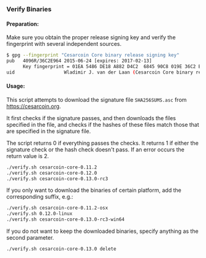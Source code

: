 ### Verify Binaries

#### Preparation:

Make sure you obtain the proper release signing key and verify the fingerprint with several independent sources.

```sh
$ gpg --fingerprint "Cesarcoin Core binary release signing key"
pub   4096R/36C2E964 2015-06-24 [expires: 2017-02-13]
      Key fingerprint = 01EA 5486 DE18 A882 D4C2  6845 90C8 019E 36C2 E964
uid                  Wladimir J. van der Laan (Cesarcoin Core binary release signing key) <laanwj@gmail.com>
```

#### Usage:

This script attempts to download the signature file `SHA256SUMS.asc` from https://cesarcoin.org.

It first checks if the signature passes, and then downloads the files specified in the file, and checks if the hashes of these files match those that are specified in the signature file.

The script returns 0 if everything passes the checks. It returns 1 if either the signature check or the hash check doesn't pass. If an error occurs the return value is 2.


```sh
./verify.sh cesarcoin-core-0.11.2
./verify.sh cesarcoin-core-0.12.0
./verify.sh cesarcoin-core-0.13.0-rc3
```

If you only want to download the binaries of certain platform, add the corresponding suffix, e.g.:

```sh
./verify.sh cesarcoin-core-0.11.2-osx
./verify.sh 0.12.0-linux
./verify.sh cesarcoin-core-0.13.0-rc3-win64
```

If you do not want to keep the downloaded binaries, specify anything as the second parameter.

```sh
./verify.sh cesarcoin-core-0.13.0 delete
```

